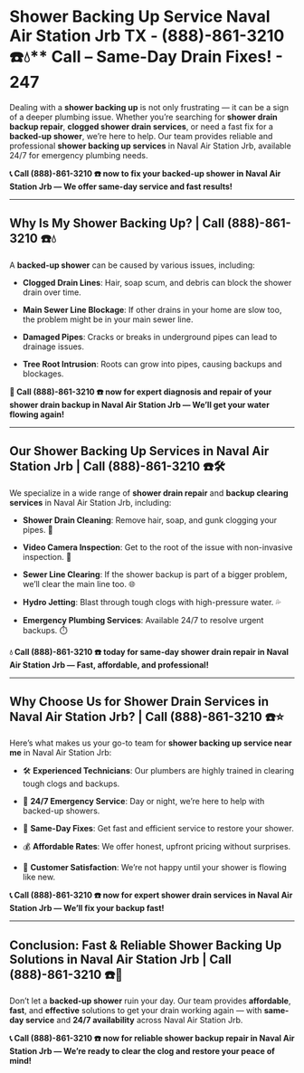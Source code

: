 # Shower Backing Up Service Naval Air Station Jrb TX - (888)-861-3210 ☎️💧** Call – Same-Day Drain Fixes! - 247

Dealing with a **shower backing up** is not only frustrating — it can be a sign of a deeper plumbing issue. Whether you’re searching for **shower drain backup repair**, **clogged shower drain services**, or need a fast fix for a **backed-up shower**, we’re here to help. Our team provides reliable and professional **shower backing up services** in Naval Air Station Jrb, available 24/7 for emergency plumbing needs.

**📞 Call (888)-861-3210 ☎️ now to fix your backed-up shower in Naval Air Station Jrb — We offer same-day service and fast results!**

---

## **Why Is My Shower Backing Up? | Call (888)-861-3210 ☎️💧**

A **backed-up shower** can be caused by various issues, including:

- **Clogged Drain Lines**: Hair, soap scum, and debris can block the shower drain over time.  
- **Main Sewer Line Blockage**: If other drains in your home are slow too, the problem might be in your main sewer line.  
- **Damaged Pipes**: Cracks or breaks in underground pipes can lead to drainage issues.  
- **Tree Root Intrusion**: Roots can grow into pipes, causing backups and blockages.

**🚿 Call (888)-861-3210 ☎️ now for expert diagnosis and repair of your shower drain backup in Naval Air Station Jrb — We’ll get your water flowing again!**

---

## **Our Shower Backing Up Services in Naval Air Station Jrb | Call (888)-861-3210 ☎️🛠️**

We specialize in a wide range of **shower drain repair** and **backup clearing services** in Naval Air Station Jrb, including:

- **Shower Drain Cleaning**: Remove hair, soap, and gunk clogging your pipes. 🧼  
- **Video Camera Inspection**: Get to the root of the issue with non-invasive inspection. 🎥  
- **Sewer Line Clearing**: If the shower backup is part of a bigger problem, we’ll clear the main line too. 🌐  
- **Hydro Jetting**: Blast through tough clogs with high-pressure water. 💦  
- **Emergency Plumbing Services**: Available 24/7 to resolve urgent backups. ⏱️

**💧 Call (888)-861-3210 ☎️ today for same-day shower drain repair in Naval Air Station Jrb — Fast, affordable, and professional!**

---

## **Why Choose Us for Shower Drain Services in Naval Air Station Jrb? | Call (888)-861-3210 ☎️⭐**

Here’s what makes us your go-to team for **shower backing up service near me** in Naval Air Station Jrb:

- 🛠️ **Experienced Technicians**: Our plumbers are highly trained in clearing tough clogs and backups.  
- 🚨 **24/7 Emergency Service**: Day or night, we’re here to help with backed-up showers.  
- 🚿 **Same-Day Fixes**: Get fast and efficient service to restore your shower.  
- 💰 **Affordable Rates**: We offer honest, upfront pricing without surprises.  
- 🌟 **Customer Satisfaction**: We’re not happy until your shower is flowing like new.

**📞 Call (888)-861-3210 ☎️ now for expert shower drain services in Naval Air Station Jrb — We’ll fix your backup fast!**

---

## **Conclusion: Fast & Reliable Shower Backing Up Solutions in Naval Air Station Jrb | Call (888)-861-3210 ☎️🚿**

Don’t let a **backed-up shower** ruin your day. Our team provides **affordable**, **fast**, and **effective** solutions to get your drain working again — with **same-day service** and **24/7 availability** across Naval Air Station Jrb.

**📞 Call (888)-861-3210 ☎️ now for reliable shower backup repair in Naval Air Station Jrb — We’re ready to clear the clog and restore your peace of mind!**
